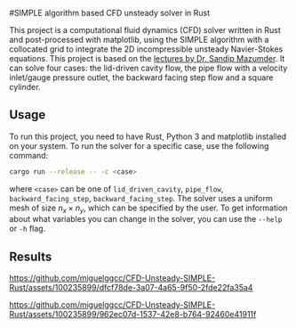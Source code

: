  #SIMPLE algorithm based CFD unsteady solver in Rust

This project is a computational fluid dynamics (CFD) solver written in Rust and post-processed with matplotlib, using the SIMPLE algorithm with a collocated grid to integrate the 2D incompressible unsteady Navier-Stokes equations. This project is based on the [lectures by Dr. Sandip Mazumder](https://youtube.com/playlist?list=PLVuuXJfoPgT4gJcBAAFPW7uMwjFKB9aqT). It can solve four cases: the lid-driven cavity flow, the pipe flow with a velocity inlet/gauge pressure outlet, the backward facing step flow and a square cylinder.

## Usage

To run this project, you need to have Rust, Python 3 and matplotlib installed on your system. To run the solver for a specific case, use the following command:

```bash
cargo run --release -- -c <case>
```

where `<case>` can be one of `lid_driven_cavity`, `pipe_flow`, `backward_facing_step`, `backward_facing_step`. The solver uses a uniform mesh of size $n_x \times n_y$, which can be specified by the user. To get information about what variables you can change in the solver, you can use the `--help` or `-h` flag.

## Results

https://github.com/miguelggcc/CFD-Unsteady-SIMPLE-Rust/assets/100235899/dfcf78de-3a07-4a65-9f50-2fde22fa35a4

https://github.com/miguelggcc/CFD-Unsteady-SIMPLE-Rust/assets/100235899/962ec07d-1537-42e8-b764-92460e41911f



